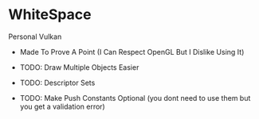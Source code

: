 # WhiteSpace
Personal Vulkan
 - Made To Prove A Point (I Can Respect OpenGL But I Dislike Using It)
 
 - TODO: Draw Multiple Objects Easier
 - TODO: Descriptor Sets
 - TODO: Make Push Constants Optional (you dont need to use them but you get a validation error)
